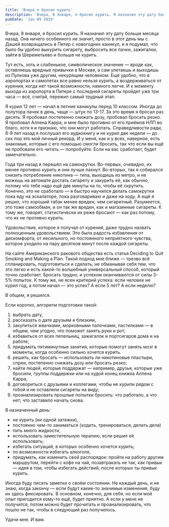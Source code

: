```yaml
---
title: 'Вчера я бросил курить'
description: 'Вчера, 8 января, я бросил курить. Я назначил эту дату больше месяца назад.'
pubDate: 'Jan 09 2019'
---
```


Вчера, 8 января, я бросил курить. Я назначил эту дату больше месяца назад. Она ничего особенного не значит, просто в этот день мы с Дашей возвращались в Питер с новогодних каникул, и я подумал, что было бы удобно выкурить сигарету, выбросить все пачки, зажигалки, зайти в Шереметьево и больше не курить.

Тут есть, хоть и слабенькое, символическое значение — вроде как, оставляешь вредные привычки в Москве, а сам улетаешь и выходишь из Пулкова уже другим, некурящим человеком. Ещё удобно, что в аэропортах и самолетах все равно нельзя курить, а воздерживаться от курения, когда нет такой возможности, намного легче. И к моменту выхода из аэропорта в Питере с последней сигареты пройдет уже три часа — всё, считай, пережил самый трудный этап.

Я курил 12 лет — начал в летние каникулы перед 10 классом. Иногда до полутора пачек в день, чаще — штук по 13-17. За это время я бросал раз десять. Я пробовал постепенно снижать дозу, пробовал бросать резко. Я пробовал Аллена Карра, и мне было противно от его приёмов НЛП во благо, хотя я и признаю, что они могут работать. Справедливости ради, 8-9 лет назад я послушал его аудиокнигу и не курил две недели — до сих пор это мой личный рекорд. И у меня, как и у всех, наверное, есть знакомые, которые с его помощью смогли бросить, так что если вы ещё не пробовали его читать — попробуйте. Если на вас сработает, будет замечательно.

Года три назад я перешёл на самокрутки. Во-первых, очевидно, их менее противно курить и они лучше пахнут. Во-вторых, так я собирался снизить потребление никотина — типа, выходишь из метро, и не можешь на автомате достать сигарету и закурить её, как обычно, потому что тебе надо ещё две минуты на то, чтобы её скрутить. Конечно, это не сработало — я быстро научился делать самокрутки пока еду на эскалаторе, пока разговариваю и даже на ходу. А ещё я решил, что хороший табак менее вреден, чем сигаретный. Разумеется, это тоже самообман, и он так же вреден, как и магазинные сигареты. К тому же, говорят, статистически их реже бросают — как раз потому, что их не противно курить.

Удовольствие, которое я получал от курения, даже трудно назвать полноценным удовольствием. Это была радость избавления от дискомфорта, от несильного, но постоянного неприятного чувства, которое уходило на пару десятков минут после каждой сигареты.

На сайте Американского ракового общества есть статья Deciding to Quit Smoking and Making a Plan. Такой подход мне ближе — трезво всё спланировать, подготовиться и сделать, не обманывая себя тем, что это легко и есть какой-то волшебный универсальный способ, который точно сработает. Бросать трудно, и успехом оканчиваются от силы 3-5% попыток. К тому же, не ясен критерий успеха: если человек не курил год, а потом начал — это успех? А если 5 лет? А если неделю?

В общем, я решился.

Если коротко, алгоритм подготовки такой:

1. выбрать дату,
2. рассказать о дате друзьям и близким,
3. закупиться жвачками, морковными палочками, пастилками — в общем, чем угодно, что поможет занять руки и рот;
4. избавиться от всех пепельниц, зажигалок и портсигаров дома и на работе;
5. придумать пятиминутные занятия, которые помогут занять мозг в моменты, когда особенно сильно хочется курить.
6. решить, как бросать — использовать ли никотиновые пластыри, спреи, постепенно снижать дозу или бросать резко;
7. найти людей, которые поддержат — например, друзья, которые уже бросили, группы поддержки или на худой конец книжка Аллена Карра;
8. договориться с друзьями и коллегами, чтобы не курили рядом с тобой и не оставляли сигареты на виду;
9. проанализировать прошлые попытки бросить: что работало, а что нет; что заставило начать снова.

В назначенный день:

- не курить (ни одной затяжки),
- постоянно чем-то заниматься (ходить, тренироваться, делать дела)
- пить много жидкости,
- использовать заместительную терапию, если решил её использовать;
- избегать ситуаций, в которых особенно хочется курить;
- по возможности избегать алкоголя,
- придумать, как изменить свой распорядок: пройти на работу другим маршрутом, перейти с кофе на чай, позавтракать не так, как привык — идея в том, чтобы избегать действий, после которых ты привык курить.

Иногда буду писать заметки о своём состоянии. Не каждый день, и не знаю, когда закончу — если будут какие-то значимые изменения, буду их здесь фиксировать. В основном, конечно, для себя, но если мой опыт пригодится кому-то ещё, будет приятно. А если у меня не получится, потом можно будет прочитать и проанализировать, что пошло не так, чтобы в следующий раз получилось.

Удачи мне. И вам.
